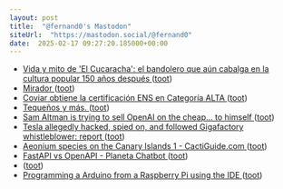 ```yaml
---
layout: post
title:  "@fernand0's Mastodon"
siteUrl:  "https://mastodon.social/@fernand0"
date:  2025-02-17 09:27:20.185000+00:00
---
```

*  [Vida y mito de 'El Cucaracha': el bandolero que aún cabalga en la cultura popular 150 años después ](https://www.eldiario.es/aragon/cultura/vida-mito-cucaracha-bandolero-cabalga-cultura-popular-150-anos-despues_1_12040306.htm) ([toot](https://mastodon.social/@fernand0/114018513071837341))
*  [Mirador ](https://www.flickr.com/photos/fernand0/54316394728) ([toot](https://mastodon.social/@fernand0/114018434368028509))
*  [Coviar obtiene la certificación ENS en Categoría ALTA ](https://redaccion.camarazaragoza.com/coviar-certificacion-ens-seguridad-nivel-alto) ([toot](https://mastodon.social/@fernand0/114016918710475369))
*  [Tequeños y más. ](https://avecesunafoto.wordpress.com/2025/02/15/tequenos-y-mas) ([toot](https://mastodon.social/@fernand0/114014953571916692))
*  [Sam Altman is trying to sell OpenAI on the cheap... to himself ](https://nathanpmyoung.substack.com/p/sam-altman-is-trying-to-sell-opena) ([toot](https://mastodon.social/@fernand0/114014949946009746))
*  [Tesla allegedly hacked, spied on, and followed Gigafactory whistleblower: report ](https://www.theverge.com/2019/3/13/18263757/tesla-elon-musk-employee-hack-spying-whistleblower-gigafactory-martin-tripp-drug) ([toot](https://mastodon.social/@fernand0/114014764064019741))
*  [Aeonium species on the Canary Islands 1 - CactiGuide.com ](https://cactiguide.com/forum/viewtopic.php?t=4861) ([toot](https://mastodon.social/@fernand0/114014498513952556))
*  [FastAPI vs OpenAPI - Planeta Chatbot ](https://planetachatbot.com/fastapi-vs-openapi) ([toot](https://mastodon.social/@fernand0/114014193163548751))
*  [ ](https://mastodon.social/@Geobit) ([toot](https://mastodon.social/@fernand0/114014087525914559))
*  [Programming a Arduino from a Raspberry Pi using the IDE ](https://pimylifeup.com/raspberry-pi-arduino-ide) ([toot](https://mastodon.social/@fernand0/114013593952459056))
